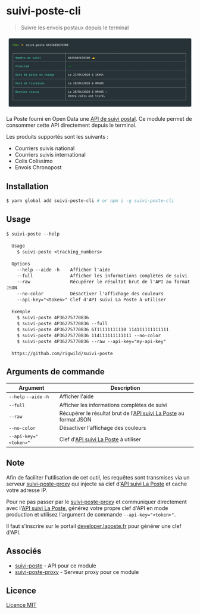 # suivi-poste-cli
> Suivre les envois postaux depuis le terminal

![Screenshot](./screenshot_basic.png)

La Poste fourni en Open Data une [API de suivi postal](https://developer.laposte.fr/products/suivi/latest). Ce module permet de consommer cette API directement depuis le terminal.

Les produits supportés sont les suivants :

 - Courriers suivis national
 - Courriers suivis international
 - Colis Colissimo
 - Envois Chronopost


## Installation
```sh
$ yarn global add suivi-poste-cli # or npm i -g suivi-poste-cli
```

## Usage
```
$ suivi-poste --help

  Usage
    $ suivi-poste <tracking_numbers>
  
  Options
    --help --aide -h    Afficher l'aide
    --full              Afficher les informations complètes de suivi
    --raw               Récupérer le résultat brut de l'API au format JSON
    --no-color          Désactiver l'affichage des couleurs
    --api-key="<token>" Clef d'API suivi La Poste à utiliser
    
  Exemple
    $ suivi-poste 4P36275770836
    $ suivi-poste 4P36275770836 --full
    $ suivi-poste 4P36275770836 6T11111111110 114111111111111
    $ suivi-poste 4P36275770836 114111111111111 --no-color
    $ suivi-poste 4P36275770836 --raw --api-key="my-api-key"

  https://github.com/rigwild/suivi-poste
```

## Arguments de commande
| Argument | Description |
| -------- | ----------- |
|  `--help` `--aide` `-h` | Afficher l'aide |
| `--full` | Afficher les informations complètes de suivi |
| `--raw` | Récupérer le résultat brut de l'[API suivi La Poste](https://developer.laposte.fr/products/suivi/latest) au format JSON |
| `--no-color` | Désactiver l'affichage des couleurs |
| `--api-key="<token>"` | Clef d'[API suivi La Poste](https://developer.laposte.fr/products/suivi/latest) à utiliser |

## Note
Afin de faciliter l'utilisation de cet outil, les requêtes sont transmises via un serveur [suivi-poste-proxy](https://gist.github.com/rigwild/c88e5a85fb1f1365cecbbe597dd5dcca) qui injecte sa clef d'[API suivi La Poste](https://developer.laposte.fr/products/suivi/latest) et cache votre adresse IP.

Pour ne pas passer par le [suivi-poste-proxy](https://gist.github.com/rigwild/c88e5a85fb1f1365cecbbe597dd5dcca) et communiquer directement avec l'[API suivi La Poste](https://developer.laposte.fr/products/suivi/latest), générez votre propre clef d'API en mode production et utilisez l'argument de commande `--api-key="<token>"`.

Il faut s'inscrire sur le portail [developer.laposte.fr](https://developer.laposte.fr) pour générer une clef d'API.

## Associés
 - [suivi-poste](https://github.com/rigwild/suivi-poste) - API pour ce module
 - [suivi-poste-proxy](https://gist.github.com/rigwild/c88e5a85fb1f1365cecbbe597dd5dcca) - Serveur proxy pour ce module

## Licence
[Licence MIT](./LICENSE)
